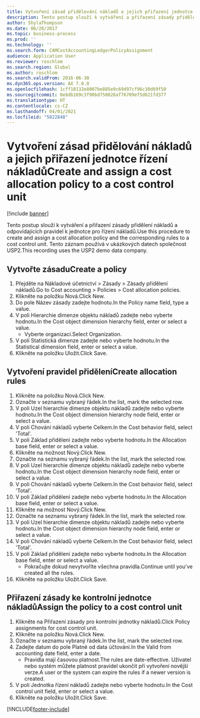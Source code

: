 ```yaml
---
title: Vytvoření zásad přidělování nákladů a jejich přiřazení jednotce řízení nákladů
description: Tento postup slouží k vytváření a přiřazení zásady přidělení nákladů a odpovídajících pravidel k jednotce pro řízení nákladů.
author: ShylaThompson
ms.date: 06/28/2017
ms.topic: business-process
ms.prod: ''
ms.technology: ''
ms.search.form: CAMCostAccountingLedgerPolicyAssignment
audience: Application User
ms.reviewer: roschlom
ms.search.region: Global
ms.author: roschlom
ms.search.validFrom: 2016-06-30
ms.dyn365.ops.version: AX 7.0.0
ms.openlocfilehash: 1cff10132e8007be885e9c69d97cf96c30d69f50
ms.sourcegitcommit: 0e8db169c3f90bd750826af76709ef5d621fd377
ms.translationtype: HT
ms.contentlocale: cs-CZ
ms.lasthandoff: 04/01/2021
ms.locfileid: "5822848"
---
```

# <a name="create-and-assign-a-cost-allocation-policy-to-a-cost-control-unit"></a><span data-ttu-id="1f3b8-103">Vytvoření zásad přidělování nákladů a jejich přiřazení jednotce řízení nákladů</span><span class="sxs-lookup"><span data-stu-id="1f3b8-103">Create and assign a cost allocation policy to a cost control unit</span></span>

[!include [banner](../../includes/banner.md)]

<span data-ttu-id="1f3b8-104">Tento postup slouží k vytváření a přiřazení zásady přidělení nákladů a odpovídajících pravidel k jednotce pro řízení nákladů.</span><span class="sxs-lookup"><span data-stu-id="1f3b8-104">Use this procedure to create and assign a cost allocation policy and the corresponding rules to a cost control unit.</span></span> <span data-ttu-id="1f3b8-105">Tento záznam používá v ukázkových datech společnost USP2.</span><span class="sxs-lookup"><span data-stu-id="1f3b8-105">This recording uses the USP2 demo data company.</span></span>


## <a name="create-a-policy"></a><span data-ttu-id="1f3b8-106">Vytvořte zásadu</span><span class="sxs-lookup"><span data-stu-id="1f3b8-106">Create a policy</span></span>
1. <span data-ttu-id="1f3b8-107">Přejděte na Nákladové účetnictví > Zásady > Zásady přidělení nákladů.</span><span class="sxs-lookup"><span data-stu-id="1f3b8-107">Go to Cost accounting > Policies > Cost allocation policies.</span></span>
2. <span data-ttu-id="1f3b8-108">Klikněte na položku Nová.</span><span class="sxs-lookup"><span data-stu-id="1f3b8-108">Click New.</span></span>
3. <span data-ttu-id="1f3b8-109">Do pole Název zásady zadejte hodnotu.</span><span class="sxs-lookup"><span data-stu-id="1f3b8-109">In the Policy name field, type a value.</span></span>
4. <span data-ttu-id="1f3b8-110">V poli Hierarchie dimenze objektu nákladů zadejte nebo vyberte hodnotu.</span><span class="sxs-lookup"><span data-stu-id="1f3b8-110">In the Cost object dimension hierarchy field, enter or select a value.</span></span>
    * <span data-ttu-id="1f3b8-111">Vyberte organizaci.</span><span class="sxs-lookup"><span data-stu-id="1f3b8-111">Select Organization.</span></span>  
5. <span data-ttu-id="1f3b8-112">V poli Statistická dimenze zadejte nebo vyberte hodnotu.</span><span class="sxs-lookup"><span data-stu-id="1f3b8-112">In the Statistical dimension field, enter or select a value.</span></span>
6. <span data-ttu-id="1f3b8-113">Klikněte na položku Uložit.</span><span class="sxs-lookup"><span data-stu-id="1f3b8-113">Click Save.</span></span>

## <a name="create-allocation-rules"></a><span data-ttu-id="1f3b8-114">Vytvoření pravidel přidělení</span><span class="sxs-lookup"><span data-stu-id="1f3b8-114">Create allocation rules</span></span>
1. <span data-ttu-id="1f3b8-115">Klikněte na položku Nová.</span><span class="sxs-lookup"><span data-stu-id="1f3b8-115">Click New.</span></span>
2. <span data-ttu-id="1f3b8-116">Označte v seznamu vybraný řádek.</span><span class="sxs-lookup"><span data-stu-id="1f3b8-116">In the list, mark the selected row.</span></span>
3. <span data-ttu-id="1f3b8-117">V poli Uzel hierarchie dimenze objektu nákladů zadejte nebo vyberte hodnotu.</span><span class="sxs-lookup"><span data-stu-id="1f3b8-117">In the Cost object dimension hierarchy node field, enter or select a value.</span></span>
4. <span data-ttu-id="1f3b8-118">V poli Chování nákladů vyberte Celkem.</span><span class="sxs-lookup"><span data-stu-id="1f3b8-118">In the Cost behavior field, select 'Total'.</span></span>
5. <span data-ttu-id="1f3b8-119">V poli Základ přidělení zadejte nebo vyberte hodnotu.</span><span class="sxs-lookup"><span data-stu-id="1f3b8-119">In the Allocation base field, enter or select a value.</span></span>
6. <span data-ttu-id="1f3b8-120">Klikněte na možnost Nový.</span><span class="sxs-lookup"><span data-stu-id="1f3b8-120">Click New.</span></span>
7. <span data-ttu-id="1f3b8-121">Označte na seznamu vybraný řádek.</span><span class="sxs-lookup"><span data-stu-id="1f3b8-121">In the list, mark the selected row.</span></span>
8. <span data-ttu-id="1f3b8-122">V poli Uzel hierarchie dimenze objektu nákladů zadejte nebo vyberte hodnotu.</span><span class="sxs-lookup"><span data-stu-id="1f3b8-122">In the Cost object dimension hierarchy node field, enter or select a value.</span></span>
9. <span data-ttu-id="1f3b8-123">V poli Chování nákladů vyberte Celkem.</span><span class="sxs-lookup"><span data-stu-id="1f3b8-123">In the Cost behavior field, select 'Total'.</span></span>
10. <span data-ttu-id="1f3b8-124">V poli Základ přidělení zadejte nebo vyberte hodnotu.</span><span class="sxs-lookup"><span data-stu-id="1f3b8-124">In the Allocation base field, enter or select a value.</span></span>
11. <span data-ttu-id="1f3b8-125">Klikněte na možnost Nový.</span><span class="sxs-lookup"><span data-stu-id="1f3b8-125">Click New.</span></span>
12. <span data-ttu-id="1f3b8-126">Označte na seznamu vybraný řádek.</span><span class="sxs-lookup"><span data-stu-id="1f3b8-126">In the list, mark the selected row.</span></span>
13. <span data-ttu-id="1f3b8-127">V poli Uzel hierarchie dimenze objektu nákladů zadejte nebo vyberte hodnotu.</span><span class="sxs-lookup"><span data-stu-id="1f3b8-127">In the Cost object dimension hierarchy node field, enter or select a value.</span></span>
14. <span data-ttu-id="1f3b8-128">V poli Chování nákladů vyberte Celkem.</span><span class="sxs-lookup"><span data-stu-id="1f3b8-128">In the Cost behavior field, select 'Total'.</span></span>
15. <span data-ttu-id="1f3b8-129">V poli Základ přidělení zadejte nebo vyberte hodnotu.</span><span class="sxs-lookup"><span data-stu-id="1f3b8-129">In the Allocation base field, enter or select a value.</span></span>
    * <span data-ttu-id="1f3b8-130">Pokračujte dokud nevytvoříte všechna pravidla.</span><span class="sxs-lookup"><span data-stu-id="1f3b8-130">Continue until you've created all the rules.</span></span>  
16. <span data-ttu-id="1f3b8-131">Klikněte na položku Uložit.</span><span class="sxs-lookup"><span data-stu-id="1f3b8-131">Click Save.</span></span>

## <a name="assign-the-policy-to-a-cost-control-unit"></a><span data-ttu-id="1f3b8-132">Přiřazení zásady ke kontrolní jednotce nákladů</span><span class="sxs-lookup"><span data-stu-id="1f3b8-132">Assign the policy to a cost control unit</span></span>
1. <span data-ttu-id="1f3b8-133">Klikněte na Přiřazení zásady pro kontrolní jednotky nákladů.</span><span class="sxs-lookup"><span data-stu-id="1f3b8-133">Click Policy assignments for cost control unit.</span></span>
2. <span data-ttu-id="1f3b8-134">Klikněte na položku Nová.</span><span class="sxs-lookup"><span data-stu-id="1f3b8-134">Click New.</span></span>
3. <span data-ttu-id="1f3b8-135">Označte v seznamu vybraný řádek.</span><span class="sxs-lookup"><span data-stu-id="1f3b8-135">In the list, mark the selected row.</span></span>
4. <span data-ttu-id="1f3b8-136">Zadejte datum do pole Platné od data účtování.</span><span class="sxs-lookup"><span data-stu-id="1f3b8-136">In the Valid from accounting date field, enter a date.</span></span>
    * <span data-ttu-id="1f3b8-137">Pravidla mají časovou platnost.</span><span class="sxs-lookup"><span data-stu-id="1f3b8-137">The rules are date-effective.</span></span> <span data-ttu-id="1f3b8-138">Uživatel nebo systém můžete platnost pravidel ukončit při vytvoření novější verze.</span><span class="sxs-lookup"><span data-stu-id="1f3b8-138">A user or the system can expire the rules if a newer version is created.</span></span>  
5. <span data-ttu-id="1f3b8-139">V poli Jednotka řízení nákladů zadejte nebo vyberte hodnotu.</span><span class="sxs-lookup"><span data-stu-id="1f3b8-139">In the Cost control unit field, enter or select a value.</span></span>
6. <span data-ttu-id="1f3b8-140">Klikněte na položku Uložit.</span><span class="sxs-lookup"><span data-stu-id="1f3b8-140">Click Save.</span></span>



[!INCLUDE[footer-include](../../../includes/footer-banner.md)]